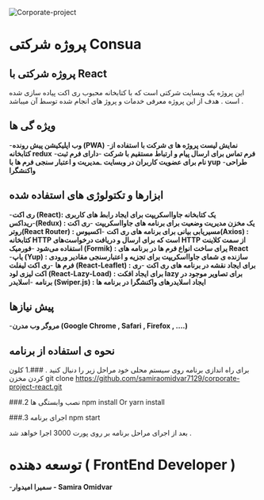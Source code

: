 ![Corporate-project](https://github.com/samiraomidvar7129/corporate-project-react/assets/93695009/9be20cc8-512a-4efd-955a-46b8071554ab)

# پروژه شرکتی Consua

## پروژه شرکتی با React 

این پروژه یک وبسایت شرکتی است که با کتابخانه محبوب ری اکت پیاده سازی شده است . هدف از این پروژه معرفی خدمات و پروژ های انجام شده توسط آن میباشد .

## ویژه گی ها

-**وب اپلیکیشن پیش رونده (PWA)**
-**نمایش لیست پروژه ها ی شرکت با استفاده از کتابخانه redux**
-**فرم تماس برای ارسال پیام و ارتباط مستقیم با شرکت**
-**دارای فرم ثبت نام برای عضویت کاربران در وبسایت**
ـ**مدیریت و اعتبار سنجی فرم ها با yup**
-**طراحی واکنشگرا**


## ابزارها و تکتولوژی های استفاده شده

-**ری اکت (React): یک کتابخانه جاوااسکریپت برای ایجاد رابط های کاربری**
-**ریداکس(Redux) : یک مخزن مدیریت وضعیت برای برنامه های جاوااسکریپت**
-**ری اکت روتر(React Router) : مسیریابی بیانی برای برنامه های ری اکت**
-**اکسیوس(Axios) : کتابخانه HTTP است که برای ارسال و دریافت درخواست‌های HTTP از سمت کلاینت استفاده می‌شود**
-**فورمیک (Formik) : یرای ساخت انواع فرم ها در برنامه های React**
-**یاپ (Yup) : سازنده ی شمای جاوااسکریپت برای تجزیه و اعتبارسنجی مقادیر ورودی فرم ها**
-**ری اکت لیفلت (React-Leaflet) : برای ایجاد نقشه در برنامه های ری اکت**
-**ری اکت لیزی لود (React-Lazy-Load) : برای ایجاد افکت lazy برای تصاویر موجود در برنامه**
-**اسلایدر (Swiper.js) : ایجاد اسلایدرهای واکنشگرا در برنامه ها**



## پیش نیازها
-**مروگر وب مدرن (Google Chrome , Safari , Firefox  , ....)**

## نحوه ی استفاده از برنامه
برای راه اندازی برنامه روی سیستم محلی خود مراحل زیر را دنبال کنید .
###.1 کلون کردن مخزن 
git clone https://github.com/samiraomidvar7129/corporate-project-react.git

###.2 نصب وابستگی ها 
npm install Or yarn install

###.3 اجرای برنامه 
npm start

بعد از اجرای مراحل برنامه بر روی پورت 3000 اجرا خواهد شد .


# توسعه دهنده ( FrontEnd Developer )
-**سمیرا امیدوار - Samira Omidvar**



